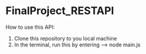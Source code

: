 # FinalProject_RESTAPI

How to use this API:
1) Clone this repository to you local machine
2) In the terminal, run this by entering --> node main.js
